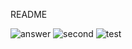 README

 ![answer](https://img.shields.io/endpoint?url=https://gist.githubusercontent.com/itachi1994/ef5e6c565f44ad0553266659a03c2793/raw/answer.json)
 ![second](https://img.shields.io/endpoint?url=https://gist.githubusercontent.com/itachi1994/ef5e6c565f44ad0553266659a03c2793/raw/second.json)
![test](https://img.shields.io/static/v1?label=''&message=test&color=critical)
